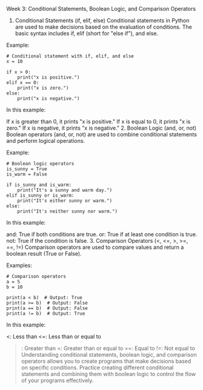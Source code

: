 Week 3: Conditional Statements, Boolean Logic, and Comparison Operators
1. Conditional Statements (if, elif, else)
Conditional statements in Python are used to make decisions based on the evaluation of conditions. The basic syntax includes if, elif (short for "else if"), and else.

Example:
```
# Conditional statement with if, elif, and else
x = 10

if x > 0:
    print("x is positive.")
elif x == 0:
    print("x is zero.")
else:
    print("x is negative.")
```
In this example:

If x is greater than 0, it prints "x is positive."
If x is equal to 0, it prints "x is zero."
If x is negative, it prints "x is negative."
2. Boolean Logic (and, or, not)
Boolean operators (and, or, not) are used to combine conditional statements and perform logical operations.

Example:
```
# Boolean logic operators
is_sunny = True
is_warm = False

if is_sunny and is_warm:
    print("It's a sunny and warm day.")
elif is_sunny or is_warm:
    print("It's either sunny or warm.")
else:
    print("It's neither sunny nor warm.")
```
In this example:

and: True if both conditions are true.
or: True if at least one condition is true.
not: True if the condition is false.
3. Comparison Operators (<, <=, >, >=, ==, !=)
Comparison operators are used to compare values and return a boolean result (True or False).

Examples:
```
# Comparison operators
a = 5
b = 10

print(a < b)  # Output: True
print(a >= b)  # Output: False
print(a == b)  # Output: False
print(a != b)  # Output: True
```


In this example:

<: Less than
<=: Less than or equal to
>: Greater than
>=: Greater than or equal to
==: Equal to
!=: Not equal to
Understanding conditional statements, boolean logic, and comparison operators allows you to create programs that make decisions based on specific conditions. Practice creating different conditional statements and combining them with boolean logic to control the flow of your programs effectively.





